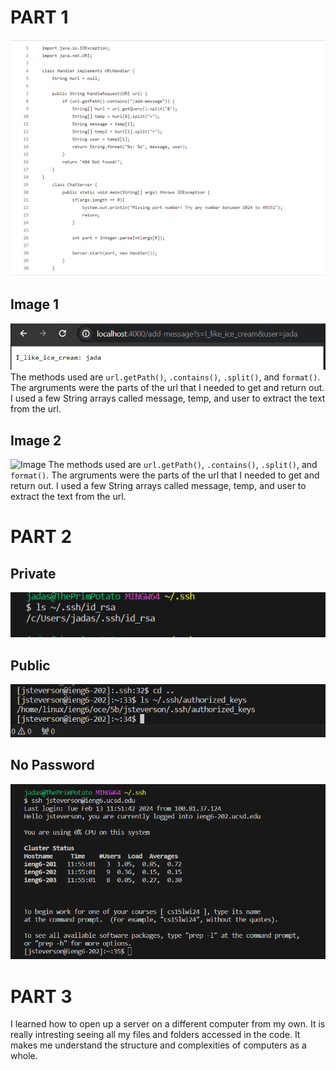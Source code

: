 # PART 1
![Image](server2code.png)

## Image 1
![Image](jadaserver.png)
The methods used are `url.getPath()`, `.contains()`, `.split()`, and `format()`. The argruments were the parts of the url that I needed to get and return out. I used a few String arrays called message, temp, and user to extract the text from the url.

## Image 2
![Image](servershadow.png)
The methods used are `url.getPath()`, `.contains()`, `.split()`, and `format()`. The argruments were the parts of the url that I needed to get and return out. I used a few String arrays called message, temp, and user to extract the text from the url.

# PART 2

## Private
![Image](Lab2private.png)

## Public
![Image](Lab2public.png)	

## No Password
![Image](Lab2terminal.png)	

# PART 3

I learned how to open up a server on a different computer from my own. It is really intresting seeing all my files and folders accessed in the code. It makes me understand the structure and complexities of computers as a whole.

